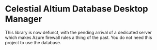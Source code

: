 # Celestial Altium Database Desktop Manager
This library is now defunct, with the pending arrival of a dedicated server which makes Azure firewall rules a thing of the past. You do not need this project to use the database.
